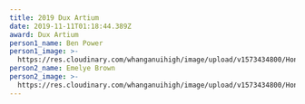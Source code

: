 ```yaml
---
title: 2019 Dux Artium
date: 2019-11-11T01:18:44.389Z
award: Dux Artium
person1_name: Ben Power
person1_image: >-
  https://res.cloudinary.com/whanganuihigh/image/upload/v1573434800/Honours%20Board/2019_Ben_Power_-_Cultural_Dux_-_Male.jpg
person2_name: Emelye Brown
person2_image: >-
  https://res.cloudinary.com/whanganuihigh/image/upload/v1573434800/Honours%20Board/2019_Emelye_Brown_-_Cultural_Dux_-_Female.jpg
---
```


